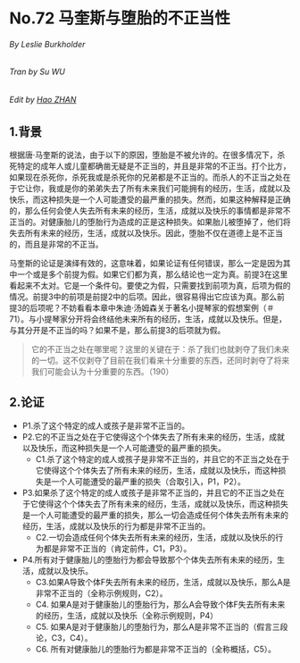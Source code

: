 # No.72 马奎斯与堕胎的不正当性

###### By Leslie Burkholder

###### Tran by Su WU

###### Edit by [Hao ZHAN](https://github.com/zhanhao93)



## 1.背景

根据唐·马奎斯的说法，由于以下的原因，堕胎是不被允许的。在很多情况下，杀死特定的成年人或儿童都确凿无疑是不正当的，并且是非常的不正当。打个比方，如果现在杀死你，杀死我或是杀死你的兄弟都是不正当的。而杀人的不正当之处在于它让你，我或是你的弟弟失去了所有未来我们可能拥有的经历，生活，成就以及快乐，而这种损失是一个人可能遭受的最严重的损失。然而，如果这种解释是正确的，那么任何会使人失去所有未来的经历，生活，成就以及快乐的事情都是非常不正当的。对健康胎儿的堕胎行为造成的正是这种损失。如果胎儿被堕掉了，他们将失去所有未来的经历，生活，成就以及快乐。因此，堕胎不仅在道德上是不正当的，而且是非常的不正当。

马奎斯的论证是演绎有效的，这意味着，如果论证有任何错误，那么一定是因为其中一个或是多个前提为假。如果它们都为真，那么结论也一定为真。前提3在这里看起来不太对。它是一个条件句。要使之为假，只需要找到前项为真，后项为假的情况。前提3中的前项是前提2中的后项。因此，很容易得出它应该为真。那么前提3的后项呢？不妨看看本章中朱迪·汤姆森关于著名小提琴家的假想案例（＃71）。与小提琴家分开将会终结他未来所有的经历，生活，成就以及快乐。但是，与其分开是不正当的吗？如果不是，那么前提3的后项就为假。

> 它的不正当之处在哪里呢？这里的关键在于：杀了我们也就剥夺了我们未来的一切。这不仅剥夺了目前在我们看来十分重要的东西，还同时剥夺了将来我们可能会认为十分重要的东西。（190）



## 2.论证

- P1.杀了这个特定的成人或孩子是非常不正当的。
- P2.它的不正当之处在于它使得这个个体失去了所有未来的经历，生活，成就以及快乐，而这种损失是一个人可能遭受的最严重的损失。
  - C1.杀了这个特定的成人或孩子是非常不正当的，并且它的不正当之处在于它使得这个个体失去了所有未来的经历，生活，成就以及快乐，而这种损失是一个人可能遭受的最严重的损失（合取引入，P1，P2）。
- P3.如果杀了这个特定的成人或孩子是非常不正当的，并且它的不正当之处在于它使得这个个体失去了所有未来的经历，生活，成就以及快乐，而这种损失是一个人可能遭受的最严重的损失，那么一切会造成任何个体失去所有未来的经历，生活，成就以及快乐的行为都是非常不正当的。
  - C2.一切会造成任何个体失去所有未来的经历，生活，成就以及快乐的行为都是非常不正当的（肯定前件，C1，P3）。
- P4.所有对于健康胎儿的堕胎行为都会导致那个个体失去所有未来的经历，生活，成就以及快乐。
  - C3.如果A导致个体F失去所有未来的经历，生活，成就以及快乐，那么A是非常不正当的（全称示例规则，C2）。
  - C4. 如果A是对于健康胎儿的堕胎行为，那么A会导致个体F失去所有未来的经历，生活，成就以及快乐（全称示例规则，P4）
  - C5. 如果A是对于健康胎儿的堕胎行为，那么A是非常不正当的（假言三段论，C3，C4）。
  - C6. 所有对健康胎儿的堕胎行为都是非常不正当的（全称概括，C5）。
